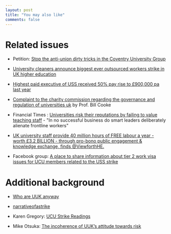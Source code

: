 ```yaml
---
layout: post
title: "You may also like"
comments: false
---
```


# Related issues

* Petition: [Stop the anti-union dirty tricks in the Coventry University Group](http://speakout.web.ucu.org.uk/stop-the-anti-union-dirty-tricks-in-the-coventry-university-group/)

* [University cleaners announce biggest ever outsourced workers strike in UK higher education](https://iwgb.org.uk/2018/03/15/university-cleaners-announce-biggest-ever-outsourced-workers-strike-in-uk-higher-education/)

* [Highest paid executive of USS received 50% pay rise to £900,000 pa last year](https://www.ft.com/content/623683fc-ae16-11e4-919e-00144feab7de?segmentid=acee4131-99c2-09d3-a635-873e61754ec6)

* [Complaint to the charity commission regarding the governance and regulation of universities uk](https://www.scribd.com/document/373619549/Complaint-to-the-Charity-Commission-re-Universities-UK) by Prof. Bill Cooke

* Financial Times : [Universities risk their reputations by failing to value teaching staff](https://www.ft.com/content/2b73cd9a-21ed-11e8-add1-0e8958b189ea) - "In no successful business do smart leaders deliberately alienate frontline workers"

* [UK university staff provide 40 million hours of FREE labour a year - worth £3.2 BILLION - through pro-bono public engagement & knowledge exchange, finds @ViewforthHE.](https://twitter.com/Phil_Baty/status/972040146748141568)


* Facebook group: [A place to share information about tier 2 work visa issues for UCU members related to the USS strike](https://www.facebook.com/groups/1606449416100191/)

# Additional background

* [Who are UUK anyway](https://williamgpooley.wordpress.com/2018/03/06/who-are-uuk-anyway/)

* [narrativeofastrike](https://narrativeofastrike.wordpress.com/)

* Karen Gregory: [UCU Strike Readings](https://karengregoryphd.wordpress.com/ucu-strike-readings/)

* Mike Otsuka: [The incoherence of UUK’s attitude towards risk](https://medium.com/@mikeotsuka/the-incoherence-of-uuks-attitude-towards-risk-f377f514fb85)
